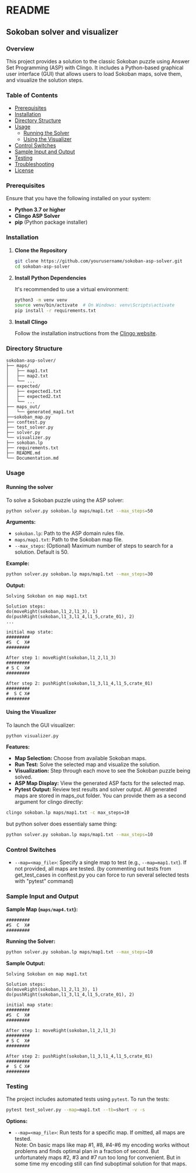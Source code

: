 
# README

## Sokoban solver and visualizer

### Overview

This project provides a solution to the classic Sokoban puzzle using Answer Set Programming (ASP) with Clingo. It includes a Python-based graphical user interface (GUI) that allows users to load Sokoban maps, solve them, and visualize the solution steps.

### Table of Contents

- [Prerequisites](#prerequisites)
- [Installation](#installation)
- [Directory Structure](#directory-structure)
- [Usage](#usage)
  - [Running the Solver](#running-the-solver)
  - [Using the Visualizer](#using-the-visualizer)
- [Control Switches](#control-switches)
- [Sample Input and Output](#sample-input-and-output)
- [Testing](#testing)
- [Troubleshooting](#troubleshooting)
- [License](#license)

### Prerequisites

Ensure that you have the following installed on your system:

- **Python 3.7 or higher**
- **Clingo ASP Solver**
- **pip** (Python package installer)

### Installation

1. **Clone the Repository**

   ```bash
   git clone https://github.com/yourusername/sokoban-asp-solver.git
   cd sokoban-asp-solver
   ```

2. **Install Python Dependencies**

   It's recommended to use a virtual environment:

   ```bash
   python3 -m venv venv
   source venv/bin/activate  # On Windows: venv\Scripts\activate
   pip install -r requirements.txt
   ```

3. **Install Clingo**

   Follow the installation instructions from the [Clingo website](https://potassco.org/clingo/).

### Directory Structure

```
sokoban-asp-solver/
├── maps/
│   ├── map1.txt
│   ├── map2.txt
│   └── ...
├── expected/
│   ├── expected1.txt
│   ├── expected2.txt
│   └── ...
├── maps_out/
│   └── generated_map1.txt
├──sokoban_map.py
├── conftest.py
├── test_solver.py
├── solver.py
└── visualizer.py
├── sokoban.lp
├── requirements.txt
├── README.md
└── Documentation.md
```

### Usage

#### Running the solver

To solve a Sokoban puzzle using the ASP solver:

```bash
python solver.py sokoban.lp maps/map1.txt --max_steps=50
```

**Arguments:**

- `sokoban.lp`: Path to the ASP domain rules file.
- `maps/map1.txt`: Path to the Sokoban map file.
- `--max_steps`: (Optional) Maximum number of steps to search for a solution. Default is 50.

**Example:**

```bash
python solver.py sokoban.lp maps/map1.txt --max_steps=30
```

**Output:**

```
Solving Sokoban on map map1.txt

Solution steps:
do(moveRight(sokoban,l1_2,l1_3), 1)
do(pushRight(sokoban,l1_3,l1_4,l1_5,crate_01), 2)
...

initial map state:
#########
#S  C  X#
#########

After step 1: moveRight(sokoban,l1_2,l1_3)
#########
# S C  X#
#########

After step 2: pushRight(sokoban,l1_3,l1_4,l1_5,crate_01)
#########
#  S C X#
#########
```

#### Using the Visualizer

To launch the GUI visualizer:

```bash
python visualizer.py
```

**Features:**

- **Map Selection:** Choose from available Sokoban maps.
- **Run Test:** Solve the selected map and visualize the solution.
- **Visualization:** Step through each move to see the Sokoban puzzle being solved.
- **ASP Map Display:** View the generated ASP facts for the selected map.
- **Pytest Output:** Review test results and solver output. All generated maps are stored in maps_out folder. You can provide them as a second argument for clingo directly:
```bash
clingo sokoban.lp maps/map1.txt -c max_steps=10
```  
but python solver does essentialy same thing:  
```bash
python solver.py sokoban.lp maps/map1.txt --max_steps=10
```

### Control Switches

- `--map=<map_file>`: Specify a single map to test (e.g., `--map=map1.txt`). If not provided, all maps are tested.
(by commenting out tests from get_test_cases in conftest.py you can force to run several selected tests with "pytest" command)

### Sample Input and Output

**Sample Map (`maps/map4.txt`):**

```
#########
#S  C  X#
#########
```

**Running the Solver:**

```bash
python solver.py sokoban.lp maps/map1.txt --max_steps=10
```

**Sample Output:**

```
Solving Sokoban on map map1.txt

Solution steps:
do(moveRight(sokoban,l1_2,l1_3), 1)
do(pushRight(sokoban,l1_3,l1_4,l1_5,crate_01), 2)

initial map state:
#########
#S  C  X#
#########

After step 1: moveRight(sokoban,l1_2,l1_3)
#########
# S C  X#
#########

After step 2: pushRight(sokoban,l1_3,l1_4,l1_5,crate_01)
#########
#  S C X#
#########
```

### Testing

The project includes automated tests using `pytest`. To run the tests:

```bash
pytest test_solver.py --map=map1.txt --tb=short -v -s
```

**Options:**

- `--map=<map_file>`: Run tests for a specific map. If omitted, all maps are tested.  
Note: On basic maps like map #1, #8, #4-#6 my encoding works without problems and finds optimal plan in a fraction of second. But unfortunately maps #2, #3 and #7 run too long for convenient. But in some time my encoding still can find suboptimal solution for that maps.
